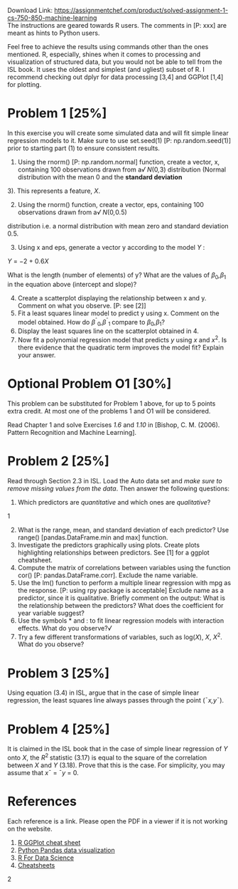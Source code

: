 Download Link: https://assignmentchef.com/product/solved-assignment-1-cs-750-850-machine-learning
<br>
<span style="font-family: -apple-system, BlinkMacSystemFont, 'Segoe UI', Roboto, Oxygen-Sans, Ubuntu, Cantarell, 'Helvetica Neue', sans-serif;">The instructions are geared towards R users. The comments in [P: xxx] are meant as hints to Python users.</span>

Feel free to achieve the results using commands other than the ones mentioned. R, especially, shines when it comes to processing and visualization of structured data, but you would not be able to tell from the ISL book. It uses the oldest and simplest (and ugliest) subset of R. I recommend checking out dplyr for data processing [3,4] and GGPlot [1,4] for plotting.

<h1>Problem 1 [25%]</h1>

In this exercise you will create some simulated data and will fit simple linear regression models to it. Make sure to use set.seed(1) [P: np.random.seed(1)] prior to starting part (1) to ensure consistent results.

<ol>

 <li>Using the rnorm() [P: np.random.normal] function, create a vector, x, containing 100 observations drawn from a<em>√ N</em>(0<em>,</em>3) distribution (Normal distribution with the mean 0 and the <strong>standard deviation</strong></li>

</ol>

3). This represents a feature, <em>X</em>.

<ol start="2">

 <li>Using the rnorm() function, create a vector, eps, containing 100 observations drawn from a<em>√ N</em>(0<em>,</em>0<em>.</em>5)</li>

</ol>

distribution i.e. a normal distribution with mean zero and standard deviation             0<em>.</em>5.

<ol start="3">

 <li>Using x and eps, generate a vector y according to the model <em>Y </em>:</li>

</ol>

<em>Y </em>= <em>−</em>2 + 0<em>.</em>6<em>X </em>


What is the length (number of elements) of y? What are the values of <em>β</em><sub>0</sub><em>,β</em><sub>1 </sub>in the equation above (intercept and slope)?

<ol start="4">

 <li>Create a scatterplot displaying the relationship between x and y. Comment on what you observe. [P: see [2]]</li>

 <li>Fit a least squares linear model to predict y using x. Comment on the model obtained. How do <em>β</em><sup>ˆ</sup><sub>0</sub><em>,β</em><sup>ˆ</sup><sub>1 </sub>compare to <em>β</em><sub>0</sub><em>,β</em><sub>1</sub>?</li>

 <li>Display the least squares line on the scatterplot obtained in 4.</li>

 <li>Now fit a polynomial regression model that predicts <em>y </em>using <em>x </em>and <em>x</em><sup>2</sup>. Is there evidence that the quadratic term improves the model fit? Explain your answer.</li>

</ol>

<h1>Optional Problem O1 [30%]</h1>

This problem can be substituted for Problem 1 above, for up to 5 points extra credit. At most one of the problems 1 and O1 will be considered.

Read Chapter 1 and solve Exercises <em>1.6 </em>and <em>1.10 </em>in [Bishop, C. M. (2006). Pattern Recognition and Machine Learning].

<h1>Problem 2 [25%]</h1>

Read through Section 2.3 in ISL. Load the Auto data set and <em>make sure to remove missing values from the data</em>. Then answer the following questions:

<ol>

 <li>Which predictors are <em>quantitative </em>and which ones are <em>qualitative</em>?</li>

</ol>

1

<ol start="2">

 <li>What is the range, mean, and standard deviation of each predictor? Use range() [pandas.DataFrame.min and max] function.</li>

 <li>Investigate the predictors graphically using plots. Create plots highlighting relationships between predictors. See [1] for a ggplot cheatsheet.</li>

 <li>Compute the matrix of correlations between variables using the function cor() [P: pandas.DataFrame.corr]. Exclude the name variable.</li>

 <li>Use the lm() function to perform a multiple linear regression with mpg as the response. [P: using rpy package is acceptable] Exclude name as a predictor, since it is qualitative. Briefly comment on the output: What is the relationship between the predictors? What does the coefficient for year variable suggest?</li>

 <li>Use the symbols * and : to fit linear regression models with interaction effects. What do you observe?<em>√</em></li>

 <li>Try a few different transformations of variables, such as log(<em>X</em>), <em>X</em>, <em>X</em><sup>2</sup>. What do you observe?</li>

</ol>

<h1>Problem 3 [25%]</h1>

Using equation (3.4) in ISL, argue that in the case of simple linear regression, the least squares line always passes through the point (¯<em>x,y</em>¯).

<h1>Problem 4 [25%]</h1>

It is claimed in the ISL book that in the case of simple linear regression of <em>Y </em>onto <em>X</em>, the <em>R</em><sup>2 </sup>statistic (3.17) is equal to the square of the correlation between <em>X </em>and <em>Y </em>(3.18). Prove that this is the case. For simplicity, you may assume that <em>x</em>¯ = ¯<em>y </em>= 0.

<h1>References</h1>

Each reference is a link. Please open the PDF in a viewer if it is not working on the website.

<ol>

 <li><a href="https://github.com/rstudio/cheatsheets/raw/master/data-visualization-2.1.pdf">R GGPlot cheat sheet</a></li>

 <li><a href="https://machinelearningmastery.com/visualize-machine-learning-data-python-pandas/">Python Pandas data visualization</a></li>

 <li><a href="https://r4ds.had.co.nz/index.html">R For Data Science</a></li>

 <li><a href="https://www.rstudio.com/resources/cheatsheets/">Cheatsheets</a></li>

</ol>

2